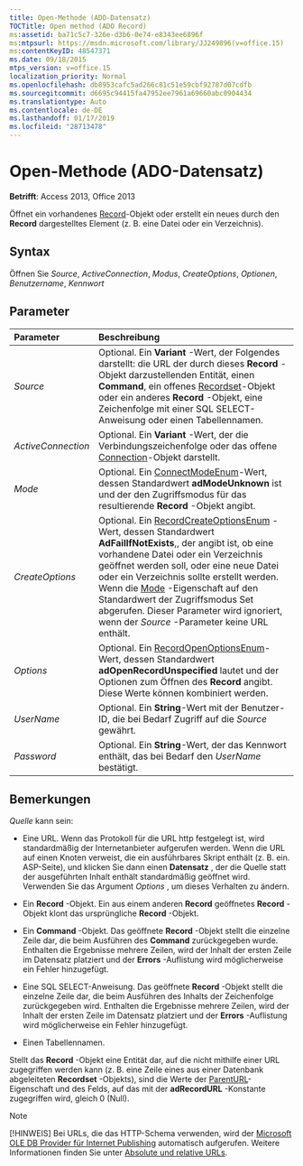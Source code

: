 ```yaml
---
title: Open-Methode (ADO-Datensatz)
TOCTitle: Open method (ADO Record)
ms:assetid: ba71c5c7-326e-d3b6-0e74-e8343ee6896f
ms:mtpsurl: https://msdn.microsoft.com/library/JJ249896(v=office.15)
ms:contentKeyID: 48547371
ms.date: 09/18/2015
mtps_version: v=office.15
localization_priority: Normal
ms.openlocfilehash: db8953cafc5ad266c81c51e59cbf92787d07cdfb
ms.sourcegitcommit: d6695c94415fa47952ee7961a69660abc0904434
ms.translationtype: Auto
ms.contentlocale: de-DE
ms.lasthandoff: 01/17/2019
ms.locfileid: "28713478"
---
```

# <a name="open-method-ado-record"></a>Open-Methode (ADO-Datensatz)

**Betrifft**: Access 2013, Office 2013

Öffnet ein vorhandenes [Record](record-object-ado.md)-Objekt oder erstellt ein neues durch den **Record** dargestelltes Element (z. B. eine Datei oder ein Verzeichnis).

## <a name="syntax"></a>Syntax

Öffnen Sie *Source*, *ActiveConnection*, *Modus*, *CreateOptions*, *Optionen*, *Benutzername*, *Kennwort*

## <a name="parameters"></a>Parameter

|Parameter|Beschreibung|
|:--------|:----------|
|*Source* |Optional. Ein **Variant** -Wert, der Folgendes darstellt: die URL der durch dieses **Record** -Objekt darzustellenden Entität, einen **Command**, ein offenes [Recordset](recordset-object-ado.md)-Objekt oder ein anderes **Record** -Objekt, eine Zeichenfolge mit einer SQL SELECT-Anweisung oder einen Tabellennamen.|
|*ActiveConnection* | Optional. Ein **Variant** -Wert, der die Verbindungszeichenfolge oder das offene [Connection](connection-object-ado.md)-Objekt darstellt.|
|*Mode* |Optional. Ein [ConnectModeEnum](connectmodeenum.md)-Wert, dessen Standardwert **adModeUnknown** ist und der den Zugriffsmodus für das resultierende **Record** -Objekt angibt.|
|*CreateOptions* |Optional. Ein [RecordCreateOptionsEnum](recordcreateoptionsenum.md) -Wert, dessen Standardwert **AdFailIfNotExists**,, der angibt ist, ob eine vorhandene Datei oder ein Verzeichnis geöffnet werden soll, oder eine neue Datei oder ein Verzeichnis sollte erstellt werden. Wenn die [Mode](mode-property-ado.md) -Eigenschaft auf den Standardwert der Zugriffsmodus Set abgerufen. Dieser Parameter wird ignoriert, wenn der *Source* -Parameter keine URL enthält.|
|*Options* |Optional. Ein [RecordOpenOptionsEnum](recordopenoptionsenum.md)-Wert, dessen Standardwert **adOpenRecordUnspecified** lautet und der Optionen zum Öffnen des **Record** angibt. Diese Werte können kombiniert werden.|
|*UserName* |Optional. Ein **String**-Wert mit der Benutzer-ID, die bei Bedarf Zugriff auf die *Source* gewährt.|
|*Password* |Optional. Ein **String**-Wert, der das Kennwort enthält, das bei Bedarf den *UserName* bestätigt.|

## <a name="remarks"></a>Bemerkungen

*Quelle* kann sein:

- Eine URL. Wenn das Protokoll für die URL http festgelegt ist, wird standardmäßig der Internetanbieter aufgerufen werden. Wenn die URL auf einen Knoten verweist, die ein ausführbares Skript enthält (z. B. ein. ASP-Seite), und klicken Sie dann einen **Datensatz** , der die Quelle statt der ausgeführten Inhalt enthält standardmäßig geöffnet wird. Verwenden Sie das Argument *Options* , um dieses Verhalten zu ändern.

- Ein **Record** -Objekt. Ein aus einem anderen **Record** geöffnetes **Record** -Objekt klont das ursprüngliche **Record** -Objekt.

- Ein **Command** -Objekt. Das geöffnete **Record** -Objekt stellt die einzelne Zeile dar, die beim Ausführen des **Command** zurückgegeben wurde. Enthalten die Ergebnisse mehrere Zeilen, wird der Inhalt der ersten Zeile im Datensatz platziert und der **Errors** -Auflistung wird möglicherweise ein Fehler hinzugefügt.

- Eine SQL SELECT-Anweisung. Das geöffnete **Record** -Objekt stellt die einzelne Zeile dar, die beim Ausführen des Inhalts der Zeichenfolge zurückgegeben wird. Enthalten die Ergebnisse mehrere Zeilen, wird der Inhalt der ersten Zeile im Datensatz platziert und der **Errors** -Auflistung wird möglicherweise ein Fehler hinzugefügt.

- Einen Tabellennamen.

Stellt das **Record** -Objekt eine Entität dar, auf die nicht mithilfe einer URL zugegriffen werden kann (z. B. eine Zeile eines aus einer Datenbank abgeleiteten **Recordset** -Objekts), sind die Werte der [ParentURL](parenturl-property-ado.md)-Eigenschaft und des Felds, auf das mit der **adRecordURL** -Konstante zugegriffen wird, gleich 0 (Null).

> [!NOTE]
> [!HINWEIS] Bei URLs, die das HTTP-Schema verwenden, wird der [Microsoft OLE DB Provider für Internet Publishing](microsoft-ole-db-provider-for-internet-publishing.md) automatisch aufgerufen. Weitere Informationen finden Sie unter [Absolute und relative URLs](absolute-and-relative-urls.md).


